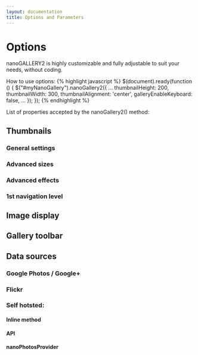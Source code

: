 ```yaml
---
layout: documentation
title: Options and Parameters
---
```


# Options

nanoGALLERY2 is highly customizable and fully adjustable to suit your needs, without coding.  

How to use options:
{% highlight javascript %}
$(document).ready(function () {
  $("#myNanoGallery").nanoGallery2({
    ...
    thumbnailHeight: 200,
    thumbnailWidth: 300,
    thumbnailAlignment: 'center',
    galleryEnableKeyboard: false,
    ...
  });
});
{% endhighlight %}

List of properties accepted by the nanoGallery2() method:   


  
  

## Thumbnails

### General settings


### Advanced sizes

### Advanced effects

### 1st navigation level


## Image display


## Gallery toolbar

## Data sources

### Google Photos / Google+

### Flickr

### Self hotsted:

#### Inline method

#### API

#### nanoPhotosProvider



